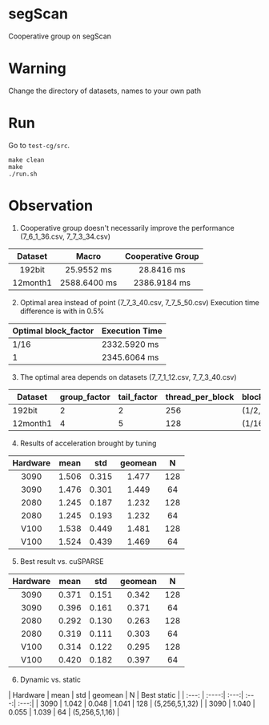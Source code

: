 # segScan
Cooperative group on segScan
# Warning
Change the directory of datasets, names to your own path
# Run
Go to `test-cg/src`.
```
make clean
make 
./run.sh
```
# Observation
1. Cooperative group doesn't necessarily improve the performance (7_6_1_36.csv, 7_7_3_34.csv)

| Dataset     | Macro | Cooperative Group |
| :---:       |    :----:   |    :---: |
| 192bit      | 25.9552 ms  | 28.8416 ms  |
| 12month1    | 2588.6400 ms| 2386.9184 ms|

2. Optimal area instead of point (7_7_3_40.csv, 7_7_5_50.csv)
Execution time difference is with in 0.5%

| Optimal block_factor | Execution Time |
| ----------- | ----------- |
| 1/16 | 2332.5920 ms |
| 1 | 2345.6064 ms |

3. The optimal area depends on datasets (7_7_1_12.csv, 7_7_3_40.csv)

| Dataset     | group_factor | tail_factor | thread_per_block | block_factor|
| ----------- | ----------- | ----------- | ----------- | ----------- |
| 192bit      |     2       |       2     | 256 | (1/2,2) |
| 12month1    |     4       |       5     | 128 | (1/16,1)|

4. Results of acceleration brought by tuning

| Hardware | mean | std | geomean | N | 
| :---:    | :----:| :---:| :---:| :---:| 
| 3090 | 1.506 | 0.315 | 1.477 | 128 |
| 3090 | 1.476 | 0.301 | 1.449 | 64 |
| 2080 | 1.245 | 0.187 | 1.232 | 128 |
| 2080 | 1.245 | 0.193 | 1.232 | 64 |
| V100 | 1.538 | 0.449 | 1.481 | 128 |
| V100 | 1.524 | 0.439 | 1.469 | 64 |

5. Best result vs. cuSPARSE

| Hardware | mean | std | geomean | N | 
| :---:    | :----:| :---:| :---:| :---:| 
| 3090 | 0.371 | 0.151 | 0.342 | 128 |
| 3090 | 0.396 | 0.161 | 0.371 | 64 |
| 2080 | 0.292 | 0.130 | 0.263 | 128 |
| 2080 | 0.319 | 0.111 | 0.303 | 64 |
| V100 | 0.314 | 0.122 | 0.295 | 128 |
| V100 | 0.420 | 0.182 | 0.397 | 64 |

6. Dynamic vs. static

| Hardware | mean | std | geomean | N | Best static |
| :---:    | :----:| :---:| :---:| :---:| 
| 3090 | 1.042 | 0.048 | 1.041 | 128 | (5,256,5,1,32) |
| 3090 | 1.040 | 0.055 | 1.039 | 64 | (5,256,5,1,16) |

